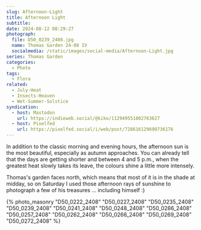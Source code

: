 ```yaml
---
slug: Afternoon-Light
title: Afternoon Light
subtitle:
date: 2024-08-12 08:29:27
photograph:
  file: D50_0239_2408.jpg
  name: Thomas Garden 24-08 IV
  socialmedia: /static/images/social-media/Afternoon-Light.jpg
series: Thomas Garden
categories:
  - Photo
tags:
  - Flora
related:
  - July-Heat
  - Insects-Heaven
  - Wet-Summer-Solstice
syndication:
  - host: Mastodon
    url: https://indieweb.social/@kiko/112949551802763627
  - host: Pixelfed
    url: https://pixelfed.social/i/web/post/728616129690736176
---
```


In addition to the classic morning and evening hours, the afternoon sun is the most beautiful, especially as autumn approaches. You can already tell that the days are getting shorter and between 4 and 5 p.m., when the greatest heat slowly takes its leave, the colours shine a little more intensely.

Thomas's garden faces north, which means that most of it is in the shade at midday, so on Saturday I used those afternoon rays of sunshine to photograph a few of his treasures ... including himself :)

<!-- more -->

{% photo_masonry
  "D50_0222_2408"
  "D50_0227_2408"
  "D50_0235_2408"
  "D50_0239_2408"
  "D50_0241_2408"
  "D50_0248_2408"
  "D50_0286_2408"
  "D50_0257_2408"
  "D50_0262_2408"
  "D50_0266_2408"
  "D50_0269_2408"
  "D50_0272_2408"
%}
